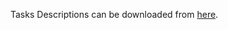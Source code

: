 Tasks Descriptions can be downloaded from [here](https://judge.softuni.org/Contests/Practice/DownloadResource/21451).